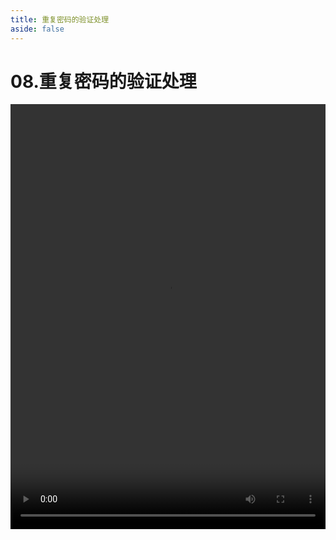 ```yaml
---
title: 重复密码的验证处理
aside: false
---
```


# 08.重复密码的验证处理

<video autoplay src="http://qn.chinavanes.com/nodejs/module-18/08.重复密码的验证处理.mp4" controls controlsList="nodownload" width="100%" height="680"/>

